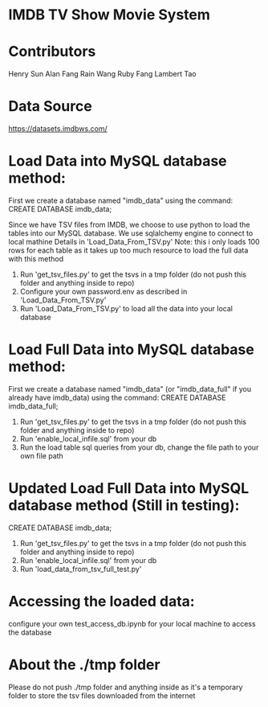 # IMDB TV Show Movie System

# Contributors
Henry Sun
Alan Fang
Rain Wang
Ruby Fang
Lambert Tao

# Data Source
https://datasets.imdbws.com/

# Load Data into MySQL database method: 
First we create a database named "imdb_data" using the command:
CREATE DATABASE imdb_data;

Since we have TSV files from IMDB, we choose to use python to load the tables into our MySQL database. 
We use sqlalchemy engine to connect to local mathine
Details in 'Load_Data_From_TSV.py'
Note: this i only loads 100 rows for each table as it takes up too much resource to load the full data with this method

1. Run 'get_tsv_files.py' to get the tsvs in a tmp folder (do not push this folder and anything inside to repo)
2. Configure your own password.env as described in 'Load_Data_From_TSV.py'
3. Run 'Load_Data_From_TSV.py' to load all the data into your local database

# Load Full Data into MySQL database method:
First we create a database named "imdb_data" (or "imdb_data_full" if you already have imdb_data) using the command:
CREATE DATABASE imdb_data_full;

1. Run 'get_tsv_files.py' to get the tsvs in a tmp folder (do not push this folder and anything inside to repo)
2. Run 'enable_local_infile.sql' from your db
3. Run the load table sql queries from your db, change the file path to your own file path

# Updated Load Full Data into MySQL database method (Still in testing):
CREATE DATABASE imdb_data;
1. Run 'get_tsv_files.py' to get the tsvs in a tmp folder (do not push this folder and anything inside to repo)
2. Run 'enable_local_infile.sql' from your db
3. Run 'load_data_from_tsv_full_test.py'

# Accessing the loaded data:
configure your own test_access_db.ipynb for your local machine to access the database

# About the ./tmp folder
Please do not push ./tmp folder and anything inside as it's a temporary folder to store the tsv files downloaded from the internet